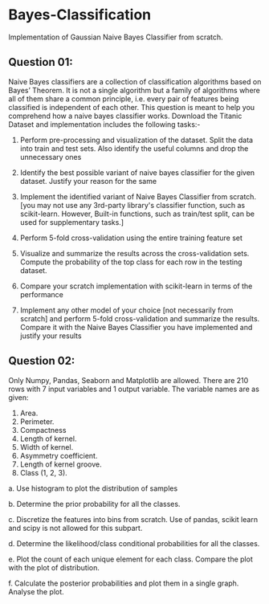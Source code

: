 # Bayes-Classification
Implementation of Gaussian Naive Bayes Classifier from scratch.

## Question 01:
Naive Bayes classifiers are a collection of classification algorithms based on Bayes’ Theorem. It is not a single algorithm but a family of algorithms where all of them share a common principle, i.e. every pair of features being classified is independent of each other. This question is meant to help you comprehend how a naive bayes classifier works. Download the Titanic Dataset and implementation includes the following tasks:-
  
1. Perform pre-processing and visualization of the dataset. Split the data into train
and test sets. Also identify the useful columns and drop the unnecessary ones

2. Identify the best possible variant of naive bayes classifier for the given dataset.
Justify your reason for the same

3. Implement the identified variant of Naive Bayes Classifier from scratch. [you may
not use any 3rd-party library's classifier function, such as scikit-learn. However,
Built-in functions, such as train/test split, can be used for supplementary tasks.] 

4. Perform 5-fold cross-validation using the entire training feature set 

5. Visualize and summarize the results across the cross-validation sets. Compute the probability of the top class for each row in the testing dataset.

6. Compare your scratch implementation with scikit-learn in terms of the performance

7. Implement any other model of your choice [not necessarily from scratch] and perform 5-fold cross-validation and summarize the results. Compare it with the Naive Bayes Classifier you have implemented and justify your results


## Question 02: 
Only Numpy, Pandas, Seaborn and Matplotlib are allowed.
There are 210 rows with 7 input variables and 1 output variable. The variable names are as given:
1. Area.
2. Perimeter.
3. Compactness
4. Length of kernel.
5. Width of kernel.
6. Asymmetry coefficient.
7. Length of kernel groove.
8. Class (1, 2, 3).

a. Use histogram to plot the distribution of samples

b. Determine the prior probability for all the classes.

c. Discretize the features into bins from scratch. Use of pandas, scikit learn and scipy is not allowed for this subpart.

d. Determine the likelihood/class conditional probabilities for all the classes. 

e. Plot the count of each unique element for each class. Compare the plot with the plot of distribution.

f. Calculate the posterior probabilities and plot them in a single graph. Analyse the plot.
